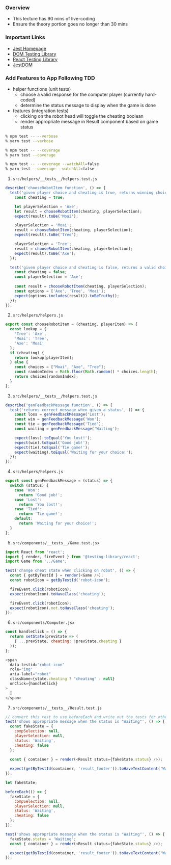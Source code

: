 ### Overview
- This lecture has 90 mins of live-coding
- Ensure the theory portion goes no longer than 30 mins

### Important Links
- [Jest Homepage](https://jestjs.io/)
- [DOM Testing Library](https://testing-library.com/docs/dom-testing-library/intro)
- [React Testing Library](https://testing-library.com/docs/react-testing-library/intro)
- [JestDOM](https://github.com/testing-library/jest-dom)

### Add Features to App Following TDD
- helper functions (unit tests)
  - choose a valid response for the computer player (currently hard-coded)
  - determine the status message to display when the game is done
- features (integration tests)
  - clicking on the robot head will toggle the cheating boolean
  - render appropriate message in Result component based on game status

```bash
% npm test -- --verbose
% yarn test --verbose

% npm test -- --coverage
% yarn test --coverage

% npm test -- --coverage --watchAll=false
% yarn test --coverage --watchAll=false
```

1. `src/helpers/__tests__/helpers.test.js`

```js
describe('chooseRobotItem function', () => {
  test('given player choice and cheating is true, returns winning choice', () => {
    const cheating = true;

    let playerSelection = 'Axe';
    let result = chooseRobotItem(cheating, playerSelection);
    expect(result).toBe('Moai');

    playerSelection = 'Moai';
    result = chooseRobotItem(cheating, playerSelection);
    expect(result).toBe('Tree');

    playerSelection = 'Tree';
    result = chooseRobotItem(cheating, playerSelection);
    expect(result).toBe('Axe');
  });

  test('given player choice and cheating is false, returns a valid choice', () => {
    const cheating = false;
    const playerSelection = 'Axe';
    
    const result = chooseRobotItem(cheating, playerSelection);
    const options = ['Axe', 'Tree', 'Moai'];
    expect(options.includes(result)).toBeTruthy();
  });
});
```

2. `src/helpers/helpers.js`

```js
export const chooseRobotItem = (cheating, playerItem) => {
  const lookup = {
    'Tree': 'Axe',
    'Moai': 'Tree',
    'Axe': 'Moai'
  };
  if (cheating) {
    return lookup[playerItem];
  } else {
    const choices = ["Moai", "Axe", "Tree"];
    const randomIndex = Math.floor(Math.random() * choices.length);
    return choices[randomIndex];
  }
};
```

3. `src/helpers/__tests__/helpers.test.js`

```js
describe('genFeedbackMessage function', () => {
  test('returns correct message when given a status', () => {
    const loss = genFeedbackMessage('Lost');
    const win = genFeedbackMessage('Won');
    const tie = genFeedbackMessage('Tied');
    const waiting = genFeedbackMessage('Waiting');

    expect(loss).toEqual('You lost!');
    expect(win).toEqual('Good job!');
    expect(tie).toEqual('Tie game!');
    expect(waiting).toEqual('Waiting for your choice!');
  });
});
```

4. `src/helpers/helpers.js`

```js
export const genFeedbackMessage = (status) => {
  switch (status) {
    case 'Won':
      return 'Good job!';
    case 'Lost':
      return 'You lost!';
    case 'Tied':
      return 'Tie game!';
    default:
      return 'Waiting for your choice!';
  }
};
```

5. `src/components/__tests__/Game.test.jsx`

```js
import React from 'react';
import { render, fireEvent } from '@testing-library/react';
import Game from '../Game';

test('change cheat state when clicking on robot', () => {
  const { getByTestId } = render(<Game />);
  const robotIcon = getByTestId('robot-icon');

  fireEvent.click(robotIcon);
  expect(robotIcon).toHaveClass('cheating');

  fireEvent.click(robotIcon);
  expect(robotIcon).not.toHaveClass('cheating');
});
```

6. `src/components/Computer.jsx`

```js
const handleClick = () => {
  return setState(prevState => (
    { ...prevState, cheating: !prevState.cheating }
  ));
};

<span
  data-testid="robot-icon"
  role="img" 
  aria-label="robot" 
  className={state.cheating ? "cheating" : null}
  onClick={handleClick}
>
  🤖
</span>
```

7. `src/components/__tests__/Result.test.js`

```js
// convert this test to use beforeEach and write out the tests for other statuses
test('shows appropriate message when the status is "Waiting"', () => {
  const fakeState = {
    compSelection: null,
    playerSelection: null,
    status: 'Waiting',
    cheating: false
  };
  
  const { container } = render(<Result status={fakeState.status} />);

  expect(getByTestId(container, 'result_footer')).toHaveTextContent('Waiting for your choice!');
});
```

```js
let fakeState;

beforeEach(() => {
  fakeState = {
    compSelection: null,
    playerSelection: null,
    status: 'Waiting',
    cheating: false
  };
});

test('shows appropriate message when the status is "Waiting"', () => {
  fakeState.status = 'Waiting';
  const { container } = render(<Result status={fakeState.status} />);

  expect(getByTestId(container, 'result_footer')).toHaveTextContent('Waiting for your choice!');
});
```
